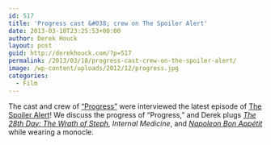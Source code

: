 ```yaml
---
id: 517
title: 'Progress cast &#038; crew on The Spoiler Alert'
date: 2013-03-18T23:25:53+00:00
author: Derek Houck
layout: post
guid: http://derekhouck.com/?p=517
permalink: /2013/03/18/progress-cast-crew-on-the-spoiler-alert/
image: /wp-content/uploads/2012/12/progress.jpg
categories:
  - Film
---
```

The cast and crew of [&#8220;Progress&#8221;](http://progresstheseries.com/) were interviewed the latest episode of [The Spoiler Alert](http://www.entertainmentexperiment.com/#!spoileralert/c164h)! We discuss the progress of &#8220;Progress,&#8221; and Derek plugs [_The 28th Day: The Wrath of Steph_](https://www.facebook.com/the28thday), _Internal Medicine_, and [_Napoleon Bon Appétit_](http://napoleonbonappetit.com/) while wearing a monocle.